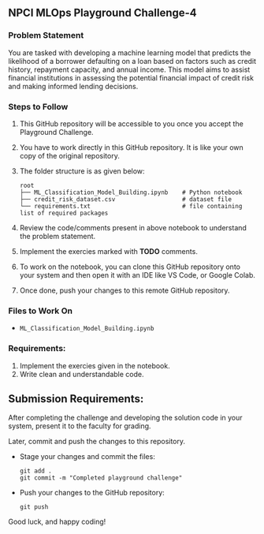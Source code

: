 ## NPCI MLOps Playground Challenge-4

### Problem Statement
You are tasked with developing a machine learning model that predicts the likelihood of a borrower defaulting on a loan based on factors such as credit history, repayment capacity, and annual income. This model aims to assist financial institutions in assessing the potential financial impact of credit risk and making informed lending decisions.

### Steps to Follow
1. This GitHub repository will be accessible to you once you accept the Playground Challenge.
2. You have to work directly in this GitHub repository. It is like your own copy of the original repository.

3. The folder structure is as given below:
   ```
   root
   ├── ML_Classification_Model_Building.ipynb    # Python notebook
   ├── credit_risk_dataset.csv                   # dataset file
   └── requirements.txt                          # file containing list of required packages
   ```

4. Review the code/comments present in above notebook to understand the problem statement.
5. Implement the exercies marked with **TODO** comments.
6. To work on the notebook, you can clone this GitHub repository onto your system and then open it with an IDE like VS Code, or Google Colab.
7. Once done, push your changes to this remote GitHub repository.

### Files to Work On
- `ML_Classification_Model_Building.ipynb`

### Requirements:
1. Implement the exercies given in the notebook.
2. Write clean and understandable code.

## Submission Requirements:
After completing the challenge and developing the solution code in your system, present it to the faculty for grading. 

Later, commit and push the changes to this repository. 
  - Stage your changes and commit the files:
    ```
    git add .
    git commit -m "Completed playground challenge"
    ```
  - Push your changes to the GitHub repository:
    ```
    git push
    ```

Good luck, and happy coding!
